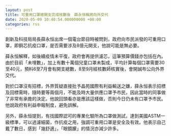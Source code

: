 ```yaml
---
layout: post
title: 可重用口罩總開支完成核數後　薛永恒稱將向外交代
date: 2020-05-09 10:40:54.000000000 +08:00
categories: rss
---
```


創新及科技局局長薛永恒出席一個電台節目時被問到，政府向市民派發的可重用口罩，即銅芯抗疫口罩，是否需要涉及8億元開支，他說可能是無必要。

薛永恒解釋，如後續疫情未平復，政府會再提供濾芯，這筆預算價錢亦包括在內。由於目前「未埋數」，加上有數十萬個兒童口罩未製成，平均計算每個口罩需要30至40元，預料6至7月會有開支總數，8至9月經核數師核實後，會開誠布公向外界交代。

對於口罩沒有招標，外界質疑直接批予晶苑國際有利益輸送之嫌，薛永恒表示招標及回標需時，隨時要等兩個月，不能及時大量供應口罩予市民，因此當時的同事做了非常有承擔的決定。他說回頭看亦是應該這樣做，否則今日仍未有口罩予市民。他說政府有利益申報制度，避免誤解。

另外，薛永恒提到，有找國際認可的專業化驗所為口罩做測試，達到美國ASTM一級標準，可以過濾細菌，作抗疫之用，強調可重用口罩是安全及有效。他表示自己戴了數日，感到「幾舒適」，「眼鏡朦」的情況亦減少許多。
